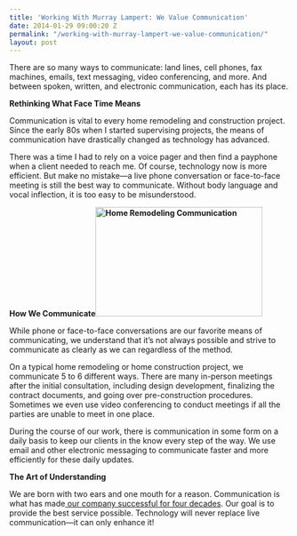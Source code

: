```yaml
---
title: 'Working With Murray Lampert: We Value Communication'
date: 2014-01-29 09:00:20 Z
permalink: "/working-with-murray-lampert-we-value-communication/"
layout: post
---
```


There are so many ways to communicate: land lines, cell phones, fax machines, emails, text messaging, video conferencing, and more. And between spoken, written, and electronic communication, each has its place.

<strong>Rethinking What Face Time Means</strong>

Communication is vital to every home remodeling and construction project. Since the early 80s when I started supervising projects, the means of communication have drastically changed as technology has advanced.

There was a time I had to rely on a voice pager and then find a payphone when a client needed to reach me. Of course, technology now is more efficient. But make no mistake—a live phone conversation or face-to-face meeting is still the best way to communicate. Without body language and vocal inflection, it is too easy to be misunderstood.

<strong>How We Communicate<a href="http://www.murraylampert.com/wp-content/uploads/communicate.jpeg"><img class=" wp-image-1984 alignright" alt="Home Remodeling Communication" src="http://www.murraylampert.com/wp-content/uploads/communicate.jpeg" width="300" height="197" /></a></strong>

While phone or face-to-face conversations are our favorite means of communicating, we understand that it’s not always possible and strive to communicate as clearly as we can regardless of the method.

On a typical home remodeling or home construction project, we communicate 5 to 6 different ways. There are many in-person meetings after the initial consultation, including design development, finalizing the contract documents, and going over pre-construction procedures. Sometimes we even use video conferencing to conduct meetings if all the parties are unable to meet in one place.

During the course of our work, there is communication in some form on a daily basis to keep our clients in the know every step of the way. We use email and other electronic messaging to communicate faster and more efficiently for these daily updates.

<strong>The Art of Understanding</strong>

We are born with two ears and one mouth for a reason. Communication is what has made<a href="http://www.murraylampert.com/about/"> our company successful for four decades</a>. Our goal is to provide the best service possible. Technology will never replace live communication—it can only enhance it!
